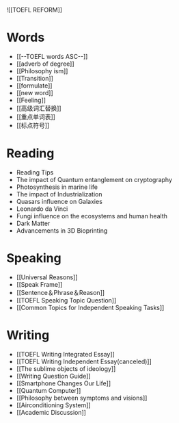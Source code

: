 ![[TOEFL REFORM]]
# Words
 - [[--TOEFL words ASC--]]
 - [[adverb of degree]]
 - [[Philosophy ism]]
 - [[Transition]]
 - [[formulate]]
 - [[new word]]
 - [[Feeling]]
 - [[高级词汇替换]]
 - [[重点单词表]]
 - [[标点符号]]
# Reading
 - Reading Tips
 - The impact of Quantum entanglement on cryptography
 - Photosynthesis in marine life
 - The impact of Industrialization
 - Quasars influence on Galaxies
 - Leonardo da Vinci
 - Fungi influence on the ecosystems and human health
 - Dark Matter
 - Advancements in 3D Bioprinting
# Speaking
- [[Universal Reasons]]
- [[Speak Frame]]
- [[Sentence＆Phrase＆Reason]]
- [[TOEFL Speaking Topic Question]]
- [[Common Topics for Independent Speaking Tasks]]
# Writing
 - [[TOEFL Writing Integrated Essay]]
 - [[TOEFL Writing Independent Essay(canceled)]]
 - [[The sublime objects of ideology]]
 - [[Writing Question Guide]]
 - [[Smartphone Changes Our Life]]
 - [[Quantum Computer]]
 - [[Philosophy between symptoms and visions]]
 - [[Airconditioning System]]
 - [[Academic Discussion]]


